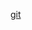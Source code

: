 
[git](https://www.google.com/search?q=github&client=ubuntu&hs=DqG&channel=fs&source=lnms&tbm=isch&sa=X&ved=0ahUKEwiD1IqfysPeAhVG31MKHUQlDIYQ_AUIFCgD&biw=1299&bih=639#imgrc=KKYZyyfNJdIycM:)

